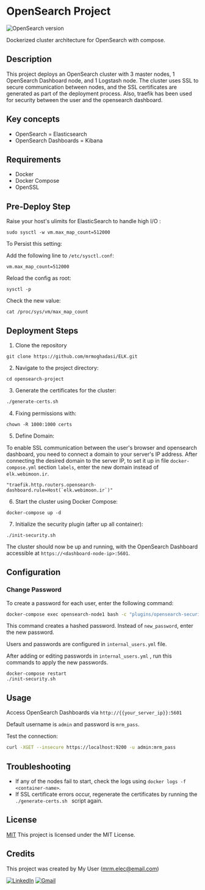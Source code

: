 # OpenSearch Project

![OpenSearch version](https://img.shields.io/badge/OpenSearch%20version-2.6.0-blue)

Dockerized cluster architecture for OpenSearch with compose.

## Description

This project deploys an OpenSearch cluster with 3 master nodes, 1 OpenSearch Dashboard node, and 1 Logstash node. The cluster uses SSL to secure communication between nodes, and the SSL certificates are generated as part of the deployment process. Also, traefik has been used for security between the user and the opensearch dashboard.



## Key concepts

- OpenSearch = Elasticsearch
- OpenSearch Dashboards = Kibana

## Requirements

- Docker
- Docker Compose
- OpenSSL

## Pre-Deploy Step

Raise your host's ulimits for ElasticSearch to handle high I/O :

```
sudo sysctl -w vm.max_map_count=512000
```

To Persist this setting: 

Add the following line to `/etc/sysctl.conf`:

```
vm.max_map_count=512000
```

Reload the config as root:

```
sysctl -p
```

Check the new value:

```
cat /proc/sys/vm/max_map_count
```

## Deployment Steps

1. Clone the repository
```
git clone https://github.com/mrmoghadasi/ELK.git
```
2. Navigate to the project directory:
```
cd opensearch-project
```

3. Generate the certificates for the cluster:

```bash
./generate-certs.sh
```

4. Fixing permissions with:
```
chown -R 1000:1000 certs
```

5. Define Domain:

To enable SSL communication between the user's browser and opensearch dashboard, you need to connect a domain to your server's IP address.
After connecting the desired domain to the server IP, to set it up in file `docker-compose.yml` section `labels`, enter the new domain instead of `elk.webimoon.ir`.

```
"traefik.http.routers.opensearch-dashboard.rule=Host(`elk.webimoon.ir`)"
```

6. Start the cluster using Docker Compose:
```
docker-compose up -d
```

7. Initialize the security plugin (after up all container):

```
./init-security.sh
```



The cluster should now be up and running, with the OpenSearch Dashboard accessible at `https://<dashboard-node-ip>:5601`.


## Configuration


### Change Password

To create a password for each user, enter the following command: 
```bash
docker-compose exec opensearch-node1 bash -c "plugins/opensearch-security/tools/hash.sh -p new_password"
```
This command creates a hashed password. Instead of `new_password`, enter the new password.

Users and passwords are configured in `internal_users.yml` file.

After adding or editing passwords in `internal_users.yml` , run this commands to apply the new passwords.

```
docker-compose restart
./init-security.sh
```

## Usage
Access OpenSearch Dashboards via `http://{{your_server_ip}}:5601`

Default username is `admin` and password is `mrm_pass`.


Test the connection:

```bash
curl -XGET --insecure https://localhost:9200 -u admin:mrm_pass
```

## Troubleshooting

- If any of the nodes fail to start, check the logs using `docker logs -f <container-name>`.
- If SSL certificate errors occur, regenerate the certificates by running the `./generate-certs.sh
` script again.

## License

[MIT](https://choosealicense.com/licenses/mit/) 
This project is licensed under the MIT License.

## Credits

This project was created by My User (mrm.elec@email.com)

[![LinkedIn](https://img.shields.io/badge/-LinkedIn-blue?style=flat-square&logo=Linkedin&logoColor=white&link=https://www.linkedin.com/in/mohamad-reza-moghadasi-5755b959/)](https://www.linkedin.com/in/mohamad-reza-moghadasi-5755b959/) [![Gmail](https://img.shields.io/badge/-Gmail-red?style=flat-square&logo=Gmail&logoColor=white&link=mailto:mrm.elec@gmail.com)](mailto:mrm.elec@gmail.com)

